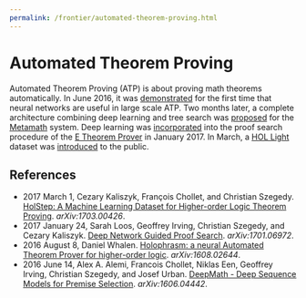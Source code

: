 ```yaml
---
permalink: /frontier/automated-theorem-proving.html
---
```

# Automated Theorem Proving

Automated Theorem Proving (ATP) is about proving math theorems automatically. In June 2016, it was [demonstrated](https://arxiv.org/abs/1606.04442) for the first time that neural networks are useful in large scale ATP. Two months later, a complete architecture combining deep learning and tree search was [proposed](https://arxiv.org/abs/1608.02644) for the [Metamath](http://us.metamath.org/) system. Deep learning was [incorporated](https://arxiv.org/abs/1701.06972) into the proof search procedure of the [E Theorem Prover](http://wwwlehre.dhbw-stuttgart.de/~sschulz/E/E.html) in January 2017. In March, a [HOL Light](https://www.cl.cam.ac.uk/~jrh13/hol-light/) dataset was [introduced](https://arxiv.org/abs/1703.00426) to the public.

## References

* 2017 March 1, Cezary Kaliszyk, François Chollet, and Christian Szegedy. [HolStep: A Machine Learning Dataset for Higher-order Logic Theorem Proving](https://arxiv.org/abs/1703.00426). *arXiv:1703.00426*.
* 2017 January 24, Sarah Loos, Geoffrey Irving, Christian Szegedy, and Cezary Kaliszyk. [Deep Network Guided Proof Search](https://arxiv.org/abs/1701.06972). *arXiv:1701.06972*.
* 2016 August 8, Daniel Whalen. [Holophrasm: a neural Automated Theorem Prover for higher-order logic](https://arxiv.org/abs/1608.02644). *arXiv:1608.02644*.
* 2016 June 14, Alex A. Alemi, Francois Chollet, Niklas Een, Geoffrey Irving, Christian Szegedy, and Josef Urban. [DeepMath - Deep Sequence Models for Premise Selection](https://arxiv.org/abs/1606.04442). *arXiv:1606.04442*.
